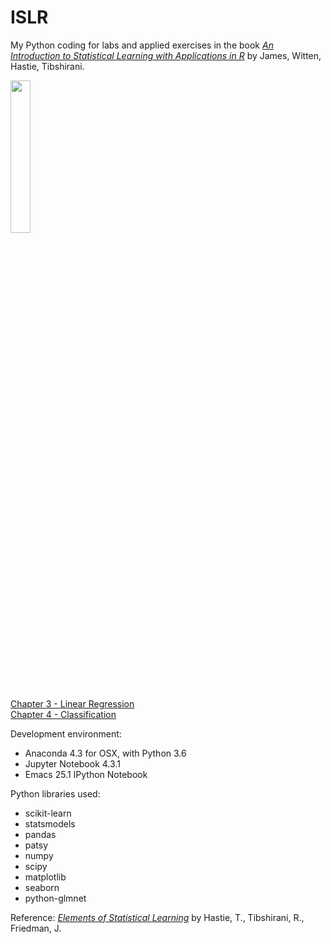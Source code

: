 # ISLR

My Python coding for labs and applied exercises in the book <A target="_blank" href='http://www-bcf.usc.edu/%7Egareth/ISL/index.html'><I>An Introduction to Statistical Learning with Applications in R</I></A> by James, Witten, Hastie, Tibshirani.<P>

<img src='http://www-bcf.usc.edu/%7Egareth/ISL/ISL%20Cover%202.jpg' height=25% width=25%> <P>

<A href='http://nbviewer.jupyter.org/github/ningliuio/coursework/blob/master/ISLR/Chapter%203%20Linear%20Regression.ipynb'>Chapter 3 - Linear Regression</A><BR>
<A href='http://nbviewer.jupyter.org/github/ningliuio/coursework/blob/master/ISLR/Chapter%204%20Classification.ipynb'>Chapter 4 - Classification</A><BR>

Development environment:
<UL>
<LI>Anaconda 4.3 for OSX, with Python 3.6
<LI>Jupyter Notebook 4.3.1
<LI>Emacs 25.1 IPython Notebook
</UL>

Python libraries used:
<UL>
<LI>scikit-learn
<LI>statsmodels
<LI>pandas
<LI>patsy
<LI>numpy
<LI>scipy
<LI>matplotlib
<LI>seaborn
<LI>python-glmnet
</UL>

Reference: <A target="_blank" href='http://statweb.stanford.edu/~tibs/ElemStatLearn/'><I>Elements of Statistical Learning</I></A> by Hastie, T., Tibshirani, R., Friedman, J. <P>
